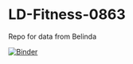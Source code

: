 # LD-Fitness-0863
Repo for data from Belinda

[![Binder](https://mybinder.org/badge_logo.svg)](https://mybinder.org/v2/gh/dwelkie/LD-Fitness-0863/master)


